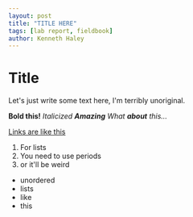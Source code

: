 ```yaml
---  
layout: post  
title: "TITLE HERE"  
tags: [lab report, fieldbook]  
author: Kenneth Haley 
---
```


# Title

Let's just write some text here, I'm terribly unoriginal.

**Bold this!**
*Italicized*
**_Amazing_**
_What **about** this..._


[Links are like this](https://test.com)

1. For lists
2. You need to use periods
3. or it'll be weird  


+ unordered
+ lists
+ like
+ this

